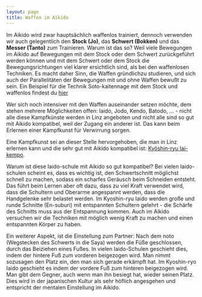 ```yaml
---
layout: page
title: Waffen im Aikido
---
```



<div class="container block" markdown="1">

 
Im Aikido wird zwar hauptsächlich waffenlos trainiert, dennoch verwenden wir auch gelegentlich den **Stock (Jo)**, das **Schwert (Bokken)** und das **Messer (Tanto)** zum Trainieren. Warum ist das so? Weil viele Bewegungen im Aikido auf Bewegungen mit dem Stock oder dem Schwert zurückgeführt werden können und mit dem Schwert oder dem Stock die Bewegungsrichtungen viel klarer ersichtlich sind, als bei den waffenlosen Techniken. Es macht daher Sinn, die Waffen gründlichzu studieren, und sich auch der Parallelitäten der Bewegungen mit und ohne Waffen bewußt zu sein. Ein Beispiel für die Technik Soto-kaitennage mit dem Stock und waffenlos findest du [hier](www.youtube.com)

Wer sich noch intensiver mit den Waffen auseinander setzen möchte, dem stehen mehrere Möglichkeiten offen: Iaido, Jodo, Kendo, Batodo, ... - nicht alle diese Kampfkünste werden in Linz angeboten und nicht alle sind so gut mit Aikido kompatibel, weil der Zugang ein anderer ist. Das kann beim Erlernen einer Kampfkunst für Verwirrung sorgen.

Eine Kampfkunst sei an dieser Stelle hervorgehoben, die man in Linz erlernen kann und die sehr gut mit Aikido kompatibel ist: [Kyôshin-ryu Iai-kempo](http://www.kendolinz.org/iaido).

Warum ist diese Iaido-schule mit Aikido so gut kompatibel? Bei vielen Iaido-schulen scheint es, dass es wichtig ist, den Schwertschnitt möglichst schnell zu machen, sodass ein scharfes Geräusch beim Schneiden entsteht. Das führt beim Lernen aber oft dazu, dass zu viel Kraft verwendet wird, dass die Schultern und Oberarme angespannt werden, dass die Handgelenke sehr belastet werden. Im Kyoshin-ryu Iaido werden große und runde Schnitte (En-suburi) mit entspannten Schultern gelehrt - die Schärfe des Schnitts muss aus der Entspannung kommen. Auch im Aikido versuchen wir die Techniken mit möglich wenig Kraft zu machen und einen entspannten Körper zu haben.

Ein weiterer Aspekt, ist die Einstellung zum Partner: Nach dem noto (Wegstecken des Schwerts in die Saya) werden die Füße geschlossen, durch das Beiziehen eines Fußes. In vielen Iaido-Schulen geschieht dies, indem der hintere Fuß zum vorderen beigezogen wird. Man nimmt sozusagen den Platz ein, den man sich gerade erkämpft hat. Im Kyoshin-ryo Iaido geschieht es indem der vordere Fuß zum hinteren beigezogen wird. Man gibt dem Gegner, auch wenn man ihn besiegt hat, wieder seinen Platz. Dies wird in der japanischen Kultur als sehr höflich angesgehen und entspricht der mentalen Einstellung im Aikido. 

</div>
